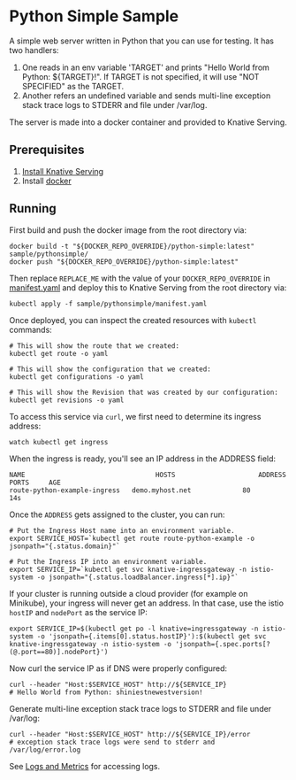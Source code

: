 # Python Simple Sample

A simple web server written in Python that you can use for testing. It has two
handlers:

  1. One reads in an env variable 'TARGET' and prints "Hello World from Python: ${TARGET}!".
     If TARGET is not specified, it will use "NOT SPECIFIED" as the TARGET.
  1. Another refers an undefined variable and sends multi-line exception stack
     trace logs to STDERR and file under /var/log.

The server is made into a docker container and provided to Knative Serving.

## Prerequisites

1. [Install Knative Serving](https://github.com/knative/install/blob/master/README.md)
1. Install [docker](https://www.docker.com/)

## Running

First build and push the docker image from the root directory via:
```shell
docker build -t "${DOCKER_REPO_OVERRIDE}/python-simple:latest" sample/pythonsimple/
docker push "${DOCKER_REPO_OVERRIDE}/python-simple:latest"
```

Then replace `REPLACE_ME` with the value of your `DOCKER_REPO_OVERRIDE` in
[manifest.yaml](./manifest.yaml#L36) and deploy this to Knative Serving from the root directory via:
```shell
kubectl apply -f sample/pythonsimple/manifest.yaml
```

Once deployed, you can inspect the created resources with `kubectl` commands:

```shell
# This will show the route that we created:
kubectl get route -o yaml
```

```shell
# This will show the configuration that we created:
kubectl get configurations -o yaml
```

```shell
# This will show the Revision that was created by our configuration:
kubectl get revisions -o yaml

```

To access this service via `curl`, we first need to determine its ingress address:
```shell
watch kubectl get ingress
```

When the ingress is ready, you'll see an IP address in the ADDRESS field:

```
NAME                                 HOSTS                     ADDRESS   PORTS     AGE
route-python-example-ingress   demo.myhost.net             80        14s
```

Once the `ADDRESS` gets assigned to the cluster, you can run:

```shell
# Put the Ingress Host name into an environment variable.
export SERVICE_HOST=`kubectl get route route-python-example -o jsonpath="{.status.domain}"`

# Put the Ingress IP into an environment variable.
export SERVICE_IP=`kubectl get svc knative-ingressgateway -n istio-system -o jsonpath="{.status.loadBalancer.ingress[*].ip}"`
```

If your cluster is running outside a cloud provider (for example on Minikube),
your ingress will never get an address. In that case, use the istio `hostIP` and `nodePort` as the service IP:

```shell
export SERVICE_IP=$(kubectl get po -l knative=ingressgateway -n istio-system -o 'jsonpath={.items[0].status.hostIP}'):$(kubectl get svc knative-ingressgateway -n istio-system -o 'jsonpath={.spec.ports[?(@.port==80)].nodePort}')
```

Now curl the service IP as if DNS were properly configured:

```shell
curl --header "Host:$SERVICE_HOST" http://${SERVICE_IP}
# Hello World from Python: shiniestnewestversion!
```

Generate multi-line exception stack trace logs to STDERR and file under /var/log:
```shell
curl --header "Host:$SERVICE_HOST" http://${SERVICE_IP}/error
# exception stack trace logs were send to stderr and /var/log/error.log
```

See [Logs and Metrics](/docs/telemetry.md) for accessing logs.
